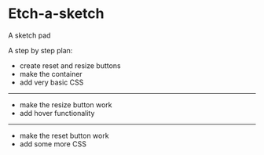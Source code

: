 # Etch-a-sketch
A sketch pad

A step by step plan:
-   create reset and resize buttons
-   make the container
-   add very basic CSS
-------------------------------------
-   make the resize button work
-   add hover functionality
-------------------------------------
-   make the reset button work
-   add some more CSS